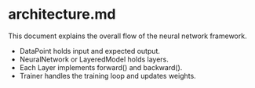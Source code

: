 # architecture.md

This document explains the overall flow of the neural network framework.

- DataPoint holds input and expected output.
- NeuralNetwork or LayeredModel holds layers.
- Each Layer implements forward() and backward().
- Trainer handles the training loop and updates weights.